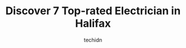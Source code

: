 ---
layout: ampstory
image: https://i0.wp.com/www.auto.or.id/wp-content/uploads/2023/06/evergreen-electric-ltd-0-halifax-1686324316.jpeg?resize=640,853
author: techidn
featured: false
description: Halifax, Nova Scotia, Canada is a haven for Electrician enthusiasts, boasting an impressive array of 7 top-notch establishments. Whether youre a seasoned connoisseur or simply curious to ex
title: Discover 7 Top-rated Electrician in Halifax
cover:
   title: Discover 7 Top-rated Electrician in Halifax
   subtitle: AUTO.OR.ID
   background: https://www.auto.or.id/wp-content/uploads/2023/06/evergreen-electric-ltd-0-halifax-1686324316.jpeg

pages: 
 - layout: thirds
   top: <h1>#1 1st Electric Inc.</h1>
   bottom: "<p>To say we are pleased is an understatement.  From the initial contact with Chad (owner), through the completed installation, everyone was extremely professional. The work</p>"
   background: https://www.auto.or.id/wp-content/uploads/2023/06/evergreen-electric-ltd-1-halifax-1686324318.jpeg
   backgroundblur: true
 - layout: thirds
   top: <h1>#2 Seamless Electric LTD</h1>
   bottom: "<p>260 Toni Ave, Boutiliers Point, NS B3Z 1X3, Canada</p>"
   background: https://www.auto.or.id/wp-content/uploads/2023/06/evergreen-electric-ltd-2-halifax-1686324318.jpeg
   cta:
      link: https://www.auto.or.id/discover-7-top-rated-electrician-in-halifax/
      text: Discover 7 Top-rated Electrician in Halifax
 - layout: thirds
   top: <h1>#3 Benoit Electric</h1>
   bottom: "<p>1268 St Margarets Bay Rd, Beechville, NS B3T 1A7, Canada</p>"
   background: https://images.unsplash.com/photo-1494976388531-d1058494cdd8?ixlib=rb-4.0.3&ixid=MnwxMjA3fDB8MHxwaG90by1wYWdlfHx8fGVufDB8fHx8&auto=format&fit=crop&w=640&h=853&q=80
   cta:
      link: https://www.auto.or.id/discover-7-top-rated-electrician-in-halifax/
      text: Discover 7 Top-rated Electrician in Halifax
 - layout: thirds
   top: <h1>#4 Halifax Heat Pumps & Electrical</h1>
   bottom: "<p>11 Morris Dr Unit 118, Dartmouth, NS B3B 1M2, Canada</p>"
   background: https://images.unsplash.com/photo-1508974491678-7ec251d629fd?ixlib=rb-4.0.3&ixid=MnwxMjA3fDB8MHxwaG90by1wYWdlfHx8fGVufDB8fHx8&auto=format&fit=crop&w=640&h=853&q=80
   cta:
      link: https://www.auto.or.id/discover-7-top-rated-electrician-in-halifax/
      text: Discover 7 Top-rated Electrician in Halifax
 - layout: thirds
   top: <h1>#5 Harbour View Electrical</h1>
   bottom: "<p>24 Maple St, Dartmouth, NS B2Y 2X3, Canada</p>"
   background: https://images.unsplash.com/photo-1493238792000-8113da705763?ixlib=rb-4.0.3&ixid=MnwxMjA3fDB8MHxwaG90by1wYWdlfHx8fGVufDB8fHx8&auto=format&fit=crop&w=640&h=853&q=80
   cta:
      link: https://www.auto.or.id/discover-7-top-rated-electrician-in-halifax/
      text: Discover 7 Top-rated Electrician in Halifax
 - layout: thirds
   top: <h1>#6 Colter Electric Ltd.</h1>
   bottom: "<p>393 Herring Cove Rd, Halifax, NS B3R 1W3, Canada</p>"
   background: https://images.unsplash.com/photo-1627108258868-c2834cb1f250?ixlib=rb-4.0.3&ixid=MnwxMjA3fDB8MHxwaG90by1wYWdlfHx8fGVufDB8fHx8&auto=format&fit=crop&w=640&h=853&q=80
   cta:
      link: https://www.auto.or.id/discover-7-top-rated-electrician-in-halifax/
      text: Discover 7 Top-rated Electrician in Halifax
 - layout: thirds
   top: <h1>#7 Newman Electric</h1>
   bottom: "<p>40 Gloster Ct, Dartmouth, NS B3B 1X9, Canada</p>"
   background: https://images.unsplash.com/photo-1568616389647-1ca300610d99?ixlib=rb-4.0.3&ixid=MnwxMjA3fDB8MHxwaG90by1wYWdlfHx8fGVufDB8fHx8&auto=format&fit=crop&w=640&h=853&q=80
   cta:
      link: https://www.auto.or.id/discover-7-top-rated-electrician-in-halifax/
      text: Discover 7 Top-rated Electrician in Halifax
 - layout: thirds
   middle: Continue reading...
   background: https://images.unsplash.com/photo-1533416784636-2b0ccfea6b97?ixlib=rb-4.0.3&ixid=MnwxMjA3fDB8MHxwaG90by1wYWdlfHx8fGVufDB8fHx8&auto=format&fit=crop&w=640&h=853&q=80
   cta:
      link: https://www.auto.or.id/discover-7-top-rated-electrician-in-halifax/
      text: Discover 7 Top-rated Electrician in Halifax

---